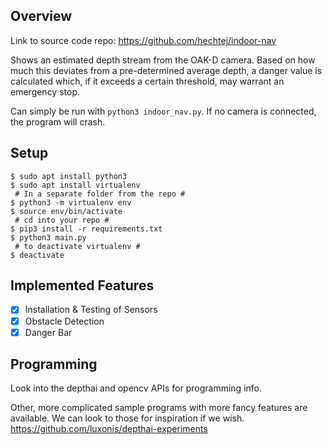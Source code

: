 ## Overview
Link to source code repo: https://github.com/hechtej/indoor-nav

Shows an estimated depth stream from the OAK-D camera.  Based on how much this deviates from a pre-determined average depth, a danger value is calculated which, if it exceeds a certain threshold, may warrant an emergency stop.

Can simply be run with `python3 indoor_nav.py`.  If no camera is connected, the program will crash.

## Setup
```
$ sudo apt install python3
$ sudo apt install virtualenv
 # In a separate folder from the repo #
$ python3 -m virtualenv env
$ source env/bin/activate
 # cd into your repo #
$ pip3 install -r requirements.txt
$ python3 main.py
 # to deactivate virtualenv #
$ deactivate 
```

## Implemented Features
- [X] Installation & Testing of Sensors
- [X] Obstacle Detection
- [X] Danger Bar

## Programming
Look into the depthai and opencv APIs for programming info.

Other, more complicated sample programs with more fancy features are available.  We can look to those for inspiration if we wish.  https://github.com/luxonis/depthai-experiments
